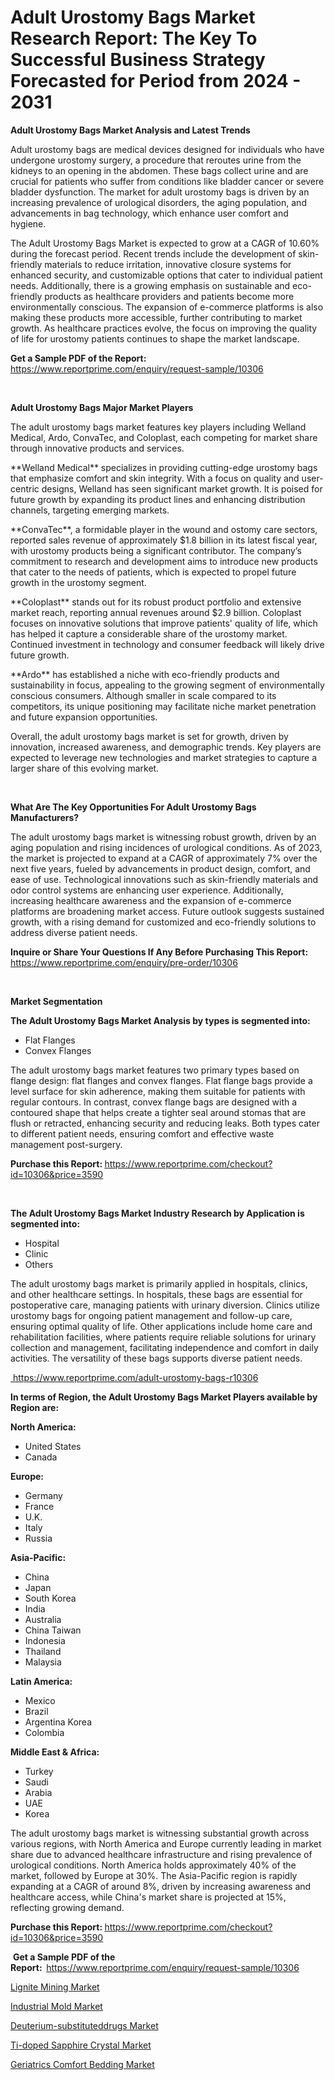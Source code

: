 <p><h1>Adult Urostomy Bags Market Research Report: The Key To Successful Business Strategy Forecasted for Period from 2024 - 2031</h1></p><p><strong>Adult Urostomy Bags Market Analysis and Latest Trends</strong></p>
<p><p>Adult urostomy bags are medical devices designed for individuals who have undergone urostomy surgery, a procedure that reroutes urine from the kidneys to an opening in the abdomen. These bags collect urine and are crucial for patients who suffer from conditions like bladder cancer or severe bladder dysfunction. The market for adult urostomy bags is driven by an increasing prevalence of urological disorders, the aging population, and advancements in bag technology, which enhance user comfort and hygiene. </p><p>The Adult Urostomy Bags Market is expected to grow at a CAGR of 10.60% during the forecast period. Recent trends include the development of skin-friendly materials to reduce irritation, innovative closure systems for enhanced security, and customizable options that cater to individual patient needs. Additionally, there is a growing emphasis on sustainable and eco-friendly products as healthcare providers and patients become more environmentally conscious. The expansion of e-commerce platforms is also making these products more accessible, further contributing to market growth. As healthcare practices evolve, the focus on improving the quality of life for urostomy patients continues to shape the market landscape.</p></p>
<p><strong>Get a Sample PDF of the Report:&nbsp;</strong> <a href="https://www.reportprime.com/enquiry/request-sample/10306">https://www.reportprime.com/enquiry/request-sample/10306</a></p>
<p>&nbsp;</p>
<p><strong>Adult Urostomy Bags Major Market Players</strong></p>
<p><p>The adult urostomy bags market features key players including Welland Medical, Ardo, ConvaTec, and Coloplast, each competing for market share through innovative products and services.</p><p>**Welland Medical** specializes in providing cutting-edge urostomy bags that emphasize comfort and skin integrity. With a focus on quality and user-centric designs, Welland has seen significant market growth. It is poised for future growth by expanding its product lines and enhancing distribution channels, targeting emerging markets.</p><p>**ConvaTec**, a formidable player in the wound and ostomy care sectors, reported sales revenue of approximately $1.8 billion in its latest fiscal year, with urostomy products being a significant contributor. The company’s commitment to research and development aims to introduce new products that cater to the needs of patients, which is expected to propel future growth in the urostomy segment.</p><p>**Coloplast** stands out for its robust product portfolio and extensive market reach, reporting annual revenues around $2.9 billion. Coloplast focuses on innovative solutions that improve patients' quality of life, which has helped it capture a considerable share of the urostomy market. Continued investment in technology and consumer feedback will likely drive future growth.</p><p>**Ardo** has established a niche with eco-friendly products and sustainability in focus, appealing to the growing segment of environmentally conscious consumers. Although smaller in scale compared to its competitors, its unique positioning may facilitate niche market penetration and future expansion opportunities.</p><p>Overall, the adult urostomy bags market is set for growth, driven by innovation, increased awareness, and demographic trends. Key players are expected to leverage new technologies and market strategies to capture a larger share of this evolving market.</p></p>
<p>&nbsp;</p>
<p><strong>What Are The Key Opportunities For Adult Urostomy Bags Manufacturers?</strong></p>
<p><p>The adult urostomy bags market is witnessing robust growth, driven by an aging population and rising incidences of urological conditions. As of 2023, the market is projected to expand at a CAGR of approximately 7% over the next five years, fueled by advancements in product design, comfort, and ease of use. Technological innovations such as skin-friendly materials and odor control systems are enhancing user experience. Additionally, increasing healthcare awareness and the expansion of e-commerce platforms are broadening market access. Future outlook suggests sustained growth, with a rising demand for customized and eco-friendly solutions to address diverse patient needs.</p></p>
<p><strong>Inquire or Share Your Questions If Any Before Purchasing This Report:</strong> <a href="https://www.reportprime.com/enquiry/pre-order/10306">https://www.reportprime.com/enquiry/pre-order/10306</a></p>
<p>&nbsp;</p>
<p><strong>Market Segmentation</strong></p>
<p><strong>The Adult Urostomy Bags Market Analysis by types is segmented into:</strong></p>
<p><ul><li>Flat Flanges</li><li>Convex Flanges</li></ul></p>
<p><p>The adult urostomy bags market features two primary types based on flange design: flat flanges and convex flanges. Flat flange bags provide a level surface for skin adherence, making them suitable for patients with regular contours. In contrast, convex flange bags are designed with a contoured shape that helps create a tighter seal around stomas that are flush or retracted, enhancing security and reducing leaks. Both types cater to different patient needs, ensuring comfort and effective waste management post-surgery.</p></p>
<p><strong>Purchase this Report:&nbsp;</strong><a href="https://www.reportprime.com/checkout?id=10306&price=3590">https://www.reportprime.com/checkout?id=10306&price=3590</a></p>
<p>&nbsp;</p>
<p><strong>The Adult Urostomy Bags Market Industry Research by Application is segmented into:</strong></p>
<p><ul><li>Hospital</li><li>Clinic</li><li>Others</li></ul></p>
<p><p>The adult urostomy bags market is primarily applied in hospitals, clinics, and other healthcare settings. In hospitals, these bags are essential for postoperative care, managing patients with urinary diversion. Clinics utilize urostomy bags for ongoing patient management and follow-up care, ensuring optimal quality of life. Other applications include home care and rehabilitation facilities, where patients require reliable solutions for urinary collection and management, facilitating independence and comfort in daily activities. The versatility of these bags supports diverse patient needs.</p></p>
<p><a href="https://www.reportprime.com/adult-urostomy-bags-r10306">&nbsp;https://www.reportprime.com/adult-urostomy-bags-r10306</a></p>
<p><strong>In terms of Region, the Adult Urostomy Bags Market Players available by Region are:</strong></p>
<p>
    <p> <strong> North America: </strong>
        <ul>
            <li>United States</li>
            <li>Canada</li>
        </ul>
        </p> 
    <p> <strong> Europe: </strong>
        <ul>
            <li>Germany</li>
            <li>France</li>
            <li>U.K.</li>
            <li>Italy</li>
            <li>Russia</li>
        </ul>
        </p> 
    <p> <strong> Asia-Pacific: </strong>
        <ul>
            <li>China</li>
            <li>Japan</li>
            <li>South Korea</li>
            <li>India</li>
            <li>Australia</li>
            <li>China Taiwan</li>
            <li>Indonesia</li>
            <li>Thailand</li>
            <li>Malaysia</li>
        </ul>
        </p> 
    <p> <strong> Latin America: </strong>
        <ul>
            <li>Mexico</li>
            <li>Brazil</li>
            <li>Argentina Korea</li>
            <li>Colombia</li>
        </ul>
        </p> 
    <p> <strong> Middle East & Africa: </strong>
        <ul>
            <li>Turkey</li>
            <li>Saudi</li>
            <li>Arabia</li>
            <li>UAE</li>
            <li>Korea</li>
        </ul>
    </p>
    </p>
<p><p>The adult urostomy bags market is witnessing substantial growth across various regions, with North America and Europe currently leading in market share due to advanced healthcare infrastructure and rising prevalence of urological conditions. North America holds approximately 40% of the market, followed by Europe at 30%. The Asia-Pacific region is rapidly expanding at a CAGR of around 8%, driven by increasing awareness and healthcare access, while China's market share is projected at 15%, reflecting growing demand.</p></p>
<p><strong>Purchase this Report: </strong><a href="https://www.reportprime.com/checkout?id=10306&price=3590">https://www.reportprime.com/checkout?id=10306&price=3590</a></p>
<p>&nbsp;<strong>Get a Sample PDF of the Report:&nbsp;&nbsp;</strong><a href="https://www.reportprime.com/enquiry/request-sample/10306">https://www.reportprime.com/enquiry/request-sample/10306</a></p>
<p><strong></strong></p>
<p><p><a href="https://www.linkedin.com/pulse/strategic-roadmap-global-lignite-mining-market-insights-opportunities-ezayf?trackingId=vP8mR4%2BnTFSmrX6IcFdCEg%3D%3D">Lignite Mining Market</a></p><p><a href="https://www.linkedin.com/pulse/global-industrial-mold-market-trends-forecasts-strategic-analysis-wgw9f?trackingId=SYzO7uu3R42IGcXLzWOToQ%3D%3D">Industrial Mold Market</a></p><p><a href="https://medium.com/@joanne.alsop6545/the-deuterium-substituteddrugs-industry-analysis-report-offers-a-comprehensive-and-current-c7603c3593e3">Deuterium-substituteddrugs Market</a></p><p><a href="https://issuu.com/reportprime-2/docs/ti-doped-sapphire-crystal-market-si_21371e66458e5d">Ti-doped Sapphire Crystal Market</a></p><p><a href="https://medium.com/@joanne.alsop6545/the-global-geriatrics-comfort-bedding-market-is-at-the-forefront-of-innovation-driving-rapid-84b45904a234">Geriatrics Comfort Bedding Market</a></p></p>